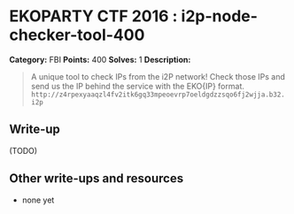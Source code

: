 # EKOPARTY CTF 2016 : i2p-node-checker-tool-400

**Category:** FBI
**Points:** 400
**Solves:** 1
**Description:**

> A unique tool to check IPs from the i2P network! Check those IPs and send us the IP behind the service with the EKO{IP} format.
> `http://z4rpexyaaqzl4fv2itk6gq33mpeoevrp7oeldgdzzsqo6fj2wjja.b32.i2p`

## Write-up

(TODO)

## Other write-ups and resources

* none yet
